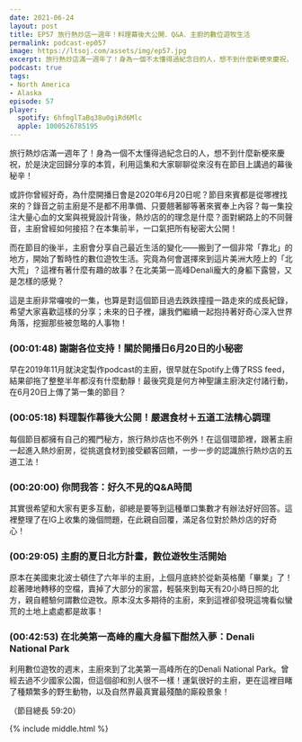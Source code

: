 ```yaml
---
date: 2021-06-24
layout: post
title: EP57 旅行熱炒店一週年！料理幕後大公開．Q&A．主廚的數位遊牧生活
permalink: podcast-ep057
image: https://ltsoj.com/assets/img/ep57.jpg
excerpt: 旅行熱炒店滿一週年了！身為一個不太懂得過紀念日的人，想不到什麼新梗來慶祝，於是決定回歸分享的本質，利用這集和大家聊聊從來沒有在節目上講過的幕後秘辛！除此之外，還會跟大家分享主廚最近在一個非常「靠北」的地方數位遊牧的日子！
podcast: true
tags:
- North America
- Alaska
episode: 57
player:
  spotify: 6hfmglTaBq38u0giRd6Mlc
  apple: 1000526785195
---
```


旅行熱炒店滿一週年了！身為一個不太懂得過紀念日的人，想不到什麼新梗來慶祝，於是決定回歸分享的本質，利用這集和大家聊聊從來沒有在節目上講過的幕後秘辛！

或許你曾經好奇，為什麼開播日會是2020年6月20日呢？節目來賓都是從哪裡找來的？錄音之前主廚是不是都不用準備、只要翹著腳等著來賓奉上內容？每一集投注大量心血的文案與視覺設計背後，熱炒店的的理念是什麼？面對網路上的不同聲音，主廚曾經如何接招？在本集前半，一口氣把所有秘密大公開！

而在節目的後半，主廚會分享自己最近生活的變化——搬到了一個非常「靠北」的地方，開始了暫時性的數位遊牧生活。究竟為何會選擇來到這片美洲大陸上的「北大荒」？這裡有著什麼有趣的故事？在北美第一高峰Denali龐大的身軀下露營，又是怎樣的感覺？

這是主廚非常囉唆的一集，也算是對這個節目過去跌跌撞撞一路走來的成長紀錄，希望大家喜歡這樣的分享；未來的日子裡，讓我們繼續一起抱持著好奇心深入世界角落，挖掘那些被忽略的人事物！

### (00:01:48) 謝謝各位支持！關於開播日6月20日的小秘密

早在2019年11月就決定製作podcast的主廚，很早就在Spotify上傳了RSS feed，結果卻拖了整整半年都沒有什麼動靜！最後究竟是何方神聖讓主廚決定付諸行動，在6月20日上傳了第一集的節目？

### (00:05:18) 料理製作幕後大公開！嚴選食材＋五道工法精心調理

每個節目都擁有自己的獨門秘方，旅行熱炒店也不例外！在這個環節裡，跟著主廚一起進入熱炒廚房，從挑選食材到接受顧客回饋，一步一步的認識旅行熱炒店的五道工法！

### (00:20:00) 你問我答：好久不見的Q&A時間

其實很希望和大家有更多互動，卻總是要等到這種單口集數才有辦法好好回答。這裡整理了在IG上收集的幾個問題，在此親自回覆，滿足各位對於熱炒店的好奇心！

### (00:29:05) 主廚的夏日北方計畫，數位遊牧生活開始

原本在美國東北波士頓住了六年半的主廚，上個月底終於從新英格蘭「畢業」了！趁著陣地轉移的空檔，賣掉了大部分的家當，輕裝來到每天有20小時日照的北方，親自體驗何謂數位遊牧。原本沒太多期待的主廚，來到這裡卻發現這塊看似蠻荒的土地上處處都是故事！

### (00:42:53) 在北美第一高峰的龐大身軀下酣然入夢：Denali National Park

利用數位遊牧的週末，主廚來到了北美第一高峰所在的Denali National Park。曾經去過不少國家公園，但這個卻和別人很不一樣！運氣很好的主廚，更在這裡目睹了種類繁多的野生動物，以及自然界最真實最殘酷的廝殺景象！

（節目總長 59:20）

{% include middle.html %}
